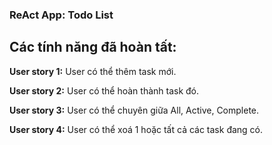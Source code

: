 ### ReAct App: Todo List

## Các tính năng đã hoàn tất:
**User story 1:** User có thể thêm task mới.

**User story 2:** User có thể hoàn thành task đó.

**User story 3:** User có thể chuyên giữa All, Active, Complete.

**User story 4:** User có thể xoá 1 hoặc tất cả các task đang có.
